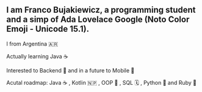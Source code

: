 ## I am Franco Bujakiewicz, a programming student and a simp of Ada Lovelace Google (Noto Color Emoji - Unicode 15.1). 

I from Argentina 🇦🇷

Actually learning Java ☕

Interested to Backend 💾 and in a future to Mobile 📱

Acutal roadmap: Java ☕ , Kotlin 🇳🇵 , OOP 🧊 , SQL 🗓️ , Python 🐍 and Ruby 💎

